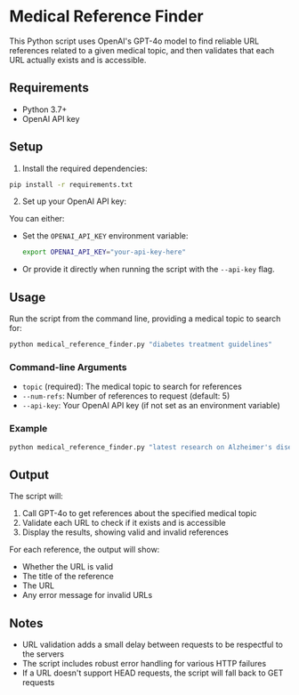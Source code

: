 # Medical Reference Finder

This Python script uses OpenAI's GPT-4o model to find reliable URL references related to a given medical topic, and then validates that each URL actually exists and is accessible.

## Requirements

- Python 3.7+
- OpenAI API key

## Setup

1. Install the required dependencies:

```bash
pip install -r requirements.txt
```

2. Set up your OpenAI API key:

You can either:
- Set the `OPENAI_API_KEY` environment variable:
  ```bash
  export OPENAI_API_KEY="your-api-key-here"
  ```
- Or provide it directly when running the script with the `--api-key` flag.

## Usage

Run the script from the command line, providing a medical topic to search for:

```bash
python medical_reference_finder.py "diabetes treatment guidelines"
```

### Command-line Arguments

- `topic` (required): The medical topic to search for references
- `--num-refs`: Number of references to request (default: 5)
- `--api-key`: Your OpenAI API key (if not set as an environment variable)

### Example

```bash
python medical_reference_finder.py "latest research on Alzheimer's disease" --num-refs 8
```

## Output

The script will:
1. Call GPT-4o to get references about the specified medical topic
2. Validate each URL to check if it exists and is accessible
3. Display the results, showing valid and invalid references

For each reference, the output will show:
- Whether the URL is valid
- The title of the reference
- The URL
- Any error message for invalid URLs

## Notes

- URL validation adds a small delay between requests to be respectful to the servers
- The script includes robust error handling for various HTTP failures
- If a URL doesn't support HEAD requests, the script will fall back to GET requests 